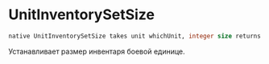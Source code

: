 # UnitInventorySetSize

<primary-label ref="ujapi"/>

```sql
native UnitInventorySetSize takes unit whichUnit, integer size returns nothing
```

Устанавливает размер инвентаря боевой единице. 